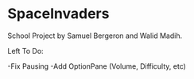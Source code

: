 # SpaceInvaders

School Project by Samuel Bergeron and Walid Madih.

Left To Do:

-Fix Pausing
-Add OptionPane (Volume, Difficulty, etc)
